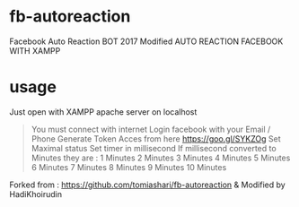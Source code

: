 # fb-autoreaction
Facebook Auto Reaction BOT 2017
Modified 
AUTO REACTION FACEBOOK WITH XAMPP
# usage

Just open with XAMPP apache server on localhost

> You must connect with internet
> Login facebook with your Email / Phone
> Generate Token Acces from here https://goo.gl/SYKZOg
> Set Maximal status
> Set timer in millisecond 
If millisecond converted to Minutes they are :
1 Minutes
2 Minutes
3 Minutes
4 Minutes
5 Minutes
6 Minutes
7 Minutes
8 Minutes
9 Minutes
10 Minutes

Forked from :
https://github.com/tomiashari/fb-autoreaction
& Modified by HadiKhoirudin
